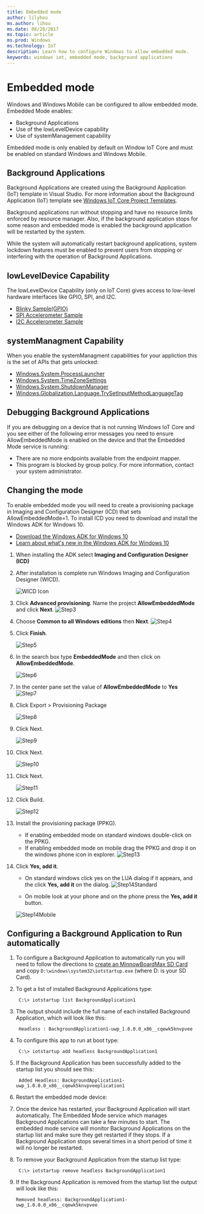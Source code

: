 ```yaml
---
title: Embedded mode
author: lilyhou
ms.author: lihou
ms.date: 08/28/2017
ms.topic: article
ms.prod: Windows
ms.technology: IoT
description: Learn how to configure Windows to allow embedded mode.
keywords: windows iot, embedded mode, background applications
---
```


# Embedded mode

Windows and Windows Mobile can be configured to allow embedded mode. Embedded Mode enables:

* Background Applications
* Use of the lowLevelDevice capability
* Use of systemManagement capability

Embedded mode is only enabled by default on Window IoT Core and must be enabled on standard Windows and Windows Mobile.

## Background Applications

Background Applications are created using the Background Application (IoT) template in Visual Studio.  For more information about the Background Application (IoT) template see [Windows IoT Core Project Templates](https://go.microsoft.com/fwlink/?linkid=847472).  

Background applications run without stopping and have no resource limits enforced by resource manager. Also, if the background application stops for some reason and embedded mode is enabled the background application will be restarted by the system.  

While the system will automatically restart background applications, system lockdown features must be enabled to prevent users from stopping or interfering with the operation of Background Applications.

## lowLevelDevice Capability

The lowLevelDevice Capability (only on IoT Core) gives access to low-level hardware interfaces like GPIO, SPI, and I2C. 

* [Blinky Sample(GPIO)](https://developer.microsoft.com/en-us/windows/iot/samples/helloblinky)
* [SPI Accelerometer Sample](https://developer.microsoft.com/en-us/windows/iot/samples/SPIaccelerometer)
* [I2C Accelerometer Sample](https://developer.microsoft.com/en-us/windows/iot/samples/I2Caccelerometer) 

## systemManagment Capability

When you enable the systemManagment capabilities for your appliction this is the set of APIs that gets unlocked:   

* [Windows.System.ProcessLauncher](https://msdn.microsoft.com/library/windows/apps/windows.system.processlauncher.aspx)
* [Windows.System.TimeZoneSettings](https://msdn.microsoft.com/library/windows/apps/windows.system.timezonesettings.aspx)
* [Windows.System.ShutdownManager](https://msdn.microsoft.com/library/windows/apps/windows.system.shutdownmanager.aspx)
* [Windows.Globalization.Language.TrySetInputMethodLanguageTag](https://msdn.microsoft.com/library/windows/apps/windows.globalization.language.trysetinputmethodlanguagetag.aspx)

## Debugging Background Applications 

If you are debugging on a device that is not running Windows IoT Core and you see either of the following error messages you need to ensure AllowEmbeddedMode is enabled on the device and that the Embedded Mode service is running:

* There are no more endpoints available from the endpoint mapper.
* This program is blocked by group policy. For more information, contact your system administrator.

## Changing the mode
To enable embedded mode you will need to create a provisioning package in Imaging and Configuration Designer (ICD) that sets AllowEmbeddedMode=1.  To install ICD you need to download and install the Windows ADK for Windows 10.

* [Download the Windows ADK for Windows 10](http://go.microsoft.com/fwlink/p/?LinkId=526740)
* [Learn about what's new in the Windows ADK for Windows 10](https://msdn.microsoft.com/library/windows/hardware/dn927348(v=vs.85).aspx)

1. When installing the ADK select **Imaging and Configuration Designer (ICD)**
2. After installation is complete run Windows Imaging and Configuration Designer (WICD).

    ![WICD Icon](../media/EmbeddedMode/WICD_Icon.png)

3. Click **Advanced provisioning**.  Name the project **AllowEmbeddedMode** and click **Next**.
    ![Step3](../media/EmbeddedMode/Step3.png)

4. Choose **Common to all Windows editions** then **Next**.
    ![Step4](../media/EmbeddedMode/Step4.png)

5. Click **Finish**.

    ![Step5](../media/EmbeddedMode/Step5.png)

6. In the search box type **EmbeddedMode** and then click on **AllowEmbeddedMode**.

    ![Step6](../media/EmbeddedMode/Step6.png)

7. In the center pane set the value of **AllowEmbeddedMode** to **Yes**
    ![Step7](../media/EmbeddedMode/Step7.png)

8. Click Export > Provisioning Package

    ![Step8](../media/EmbeddedMode/Step8.png)

9. Click Next.

    ![Step9](../media/EmbeddedMode/Step9.png)

10. Click Next.

    ![Step10](../media/EmbeddedMode/Step10.png)

11. Click Next.

    ![Step11](../media/EmbeddedMode/Step11.png)

12. Click Build.

    ![Step12](../media/EmbeddedMode/Step12.png)

13. Install the provisioning package (PPKG).
    * If enabling embedded mode on standard windows double-click on the PPKG. 
    * If enabling embedded mode on mobile drag the PPKG and drop it on the windows phone icon in explorer.
    ![Step13](../media/EmbeddedMode/Step13.png)

14. Click **Yes, add it**.
    * On standard windows click yes on the LUA dialog if it appears, and the click **Yes, add it** on the dialog.
    ![Step14Standard](../media/EmbeddedMode/Step14Standard.png)
    
    * On mobile look at your phone and on the phone press the **Yes, add it** button.
    
    ![Step14Mobile](../media/EmbeddedMode/Step14Mobile.png)


## Configuring a Background Application to Run automatically
1. To configure a Background Application to automatically run you will need to follow the directions to [create an MinnowBoardMax SD Card](https://developer.microsoft.com/en-us/windows/iot/getstarted) and copy `D:\windows\system32\iotstartup.exe` (where D: is your SD Card).

2. To get a list of installed Background Applications type:

        C:\> iotstartup list BackgroundApplication1

3. The output should include the full name of each installed Background Application, which will look like this:

        Headless : BackgroundApplication1-uwp_1.0.0.0_x86__cqewk5knvpvee

5. To configure this app to run at boot type:

        C:\> iotstartup add headless BackgroundApplication1

6. If the Background Application has been successfully added to the startup list you should see this:

        Added Headless: BackgroundApplication1-uwp_1.0.0.0_x86__cqewk5knvpveeplication1

7. Restart the embedded mode device:

8. Once the device has restarted, your Background Application will start automatically.  The Embedded Mode service which manages Background Applications can take a few minutes to start.  The embedded mode service will monitor Background Applications on the startup list and make sure they get restarted if they stops.  If a Background Application stops several times in a short period of time it will no longer be restarted.

9. To remove your Background Application from the startup list type:

        C:\> iotstartup remove headless BackgroundApplication1

10. If the Background Application is removed from the startup list the output will look like this:

        Removed headless: BackgroundApplication1-uwp_1.0.0.0_x86__cqewk5knvpvee
